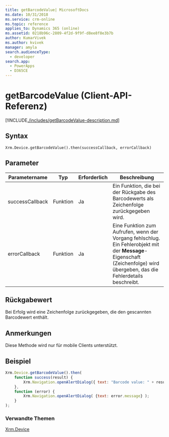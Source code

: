 ```yaml
---
title: getBarcodeValue| MicrosoftDocs
ms.date: 10/31/2018
ms.service: crm-online
ms.topic: reference
applies_to: Dynamics 365 (online)
ms.assetid: 0218b96c-2809-4f2d-9f9f-d8ee8f8e3b7b
author: KumarVivek
ms.author: kvivek
manager: amyla
search.audienceType:
  - developer
search.app:
  - PowerApps
  - D365CE
---
```

# <a name="getbarcodevalue-client-api-reference"></a>getBarcodeValue (Client-API-Referenz)



[!INCLUDE[./includes/getBarcodeValue-description.md](./includes/getBarcodeValue-description.md)]


## <a name="syntax"></a>Syntax

`Xrm.Device.getBarcodeValue().then(successCallback, errorCallback)`

## <a name="parameters"></a>Parameter

| Parametername        | Typ           | Erforderlich  |Beschreibung  |
| ------------- |-------------| -----|-----|
|successCallback |Funktion | Ja|Ein Funktion, die bei der Rückgabe des Barcodewerts als Zeichenfolge zurückgegeben wird.|
|errorCallback |Funktion | Ja|Eine Funktion zum Aufrufen, wenn der Vorgang fehlschlug. Ein Fehlerobjekt mit der **Message**-Eigenschaft (Zeichenfolge) wird übergeben, das die Fehlerdetails beschreibt.|
 

## <a name="return-value"></a>Rückgabewert
Bei Erfolg wird eine Zeichenfolge zurückgegeben, die den gescannten Barcodewert enthält.

## <a name="remarks"></a>Anmerkungen
Diese Methode wird nur für mobile Clients unterstützt.

## <a name="example"></a>Beispiel

```JavaScript
Xrm.Device.getBarcodeValue().then(
    function success(result) {
        Xrm.Navigation.openAlertDialog({ text: "Barcode value: " + result });
    },
    function (error) {
        Xrm.Navigation.openAlertDialog( {text: error.message} );
    }
);
``` 

### <a name="related-topics"></a>Verwandte Themen
[Xrm.Device](../xrm-device.md)

